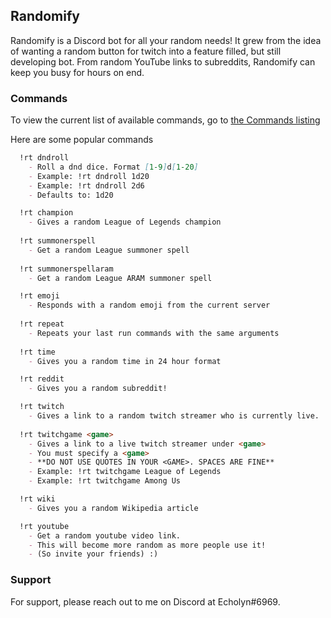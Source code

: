 ## Randomify

Randomify is a Discord bot for all your random needs! It grew from
 the idea of wanting a random button for twitch into a feature filled,
 but still developing bot. From random YouTube links to subreddits,
 Randomify can keep you busy for hours on end.

### Commands

To view the current list of available commands, go to [the Commands
listing](./commands.md)

Here are some popular commands

```markdown
  !rt dndroll               
    - Roll a dnd dice. Format [1-9]d[1-20]
    - Example: !rt dndroll 1d20
    - Example: !rt dndroll 2d6
    - Defaults to: 1d20

  !rt champion
    - Gives a random League of Legends champion
  
  !rt summonerspell        
    - Get a random League summoner spell
    
  !rt summonerspellaram  
    - Get a random League ARAM summoner spell

  !rt emoji
    - Responds with a random emoji from the current server
  
  !rt repeat 
    - Repeats your last run commands with the same arguments
  
  !rt time
    - Gives you a random time in 24 hour format

  !rt reddit 
    - Gives you a random subreddit!

  !rt twitch
    - Gives a link to a random twitch streamer who is currently live.
  
  !rt twitchgame <game>
    - Gives a link to a live twitch streamer under <game>
    - You must specify a <game>
    - **DO NOT USE QUOTES IN YOUR <GAME>. SPACES ARE FINE**
    - Example: !rt twitchgame League of Legends
    - Example: !rt twitchgame Among Us

  !rt wiki
    - Gives you a random Wikipedia article

  !rt youtube               
    - Get a random youtube video link.
    - This will become more random as more people use it!
    - (So invite your friends) :)
```



### Support

For support, please reach out to me on Discord at Echolyn#6969.
